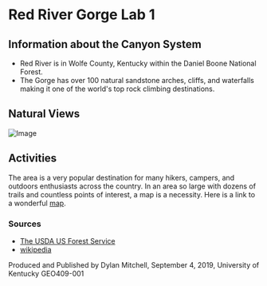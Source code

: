 <!-- RRG -->

 # Red River Gorge Lab 1

## Information about the Canyon System

* Red River is in Wolfe County, Kentucky within the Daniel Boone National Forest.
* The Gorge has over 100 natural sandstone arches, cliffs, and waterfalls making it one of the world's top rock climbing destinations.

## Natural Views

![Image](rrg-collage.jpg)
<!--Since the 'data' folder is outside of the repositories folder, when we push the commits the images will not go with it. How does this affect our works? Are we not supposed to use the data folder for things like this?-->

## Activities

The area is a very popular destination for many hikers, campers, and outdoors enthusiasts across the country. In an area so large with dozens of trails and countless points of interest, a map is a necessity. Here is a link to a wonderful
[map](https://www.fs.usda.gov/Internet/FSE_DOCUMENTS/stelprdb5276793.pdf "Trail and Camping Map").

### Sources

* [The USDA US Forest Service](https://www.fs.fed.us/)
* [wikipedia](https://en.wikipedia.org/wiki/Red_River_Gorge)

Produced and Published by Dylan Mitchell, September 4, 2019, University of Kentucky GEO409-001
